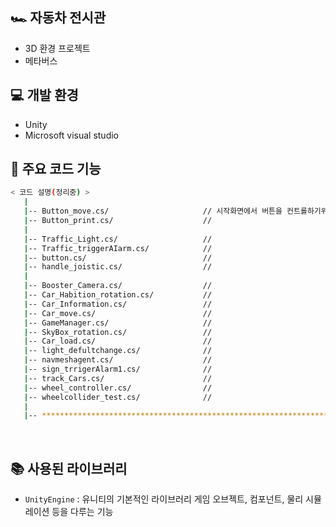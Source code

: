 ## 🏎 자동차 전시관

- 3D 환경 프로젝트
- 메타버스

## 💻 개발 환경
- Unity
- Microsoft visual studio
  
## 📂 주요 코드 기능

```bash
< 코드 설명(정리중) >
   |
   |-- Button_move.cs/                     // 시작화면에서 버튼을 컨트롤하기위한 코드
   |-- Button_print.cs/                    // 
   |
   |-- Traffic_Light.cs/                   // 
   |-- Traffic_triggerAIarm.cs/            //
   |-- button.cs/                          // 
   |-- handle_joistic.cs/                  //
   |
   |-- Booster_Camera.cs/                  //
   |-- Car_Habition_rotation.cs/           //
   |-- Car_Information.cs/                 //
   |-- Car_move.cs/                        //
   |-- GameManager.cs/                     //
   |-- SkyBox_rotation.cs/                 //
   |-- Car_load.cs/                        //
   |-- light_defultchange.cs/              //
   |-- navmeshagent.cs/                    //
   |-- sign_trrigerAlarm1.cs/              //
   |-- track_Cars.cs/                      //
   |-- wheel_controller.cs/                //
   |-- wheelcollider_test.cs/              //
   |
   |-- ************************************************************************
```
<br />

## 📚 사용된 라이브러리

- `UnityEngine` : 유니티의 기본적인 라이브러리 게임 오브젝트, 컴포넌트, 물리 시뮬레이션 등을 다루는 기능
